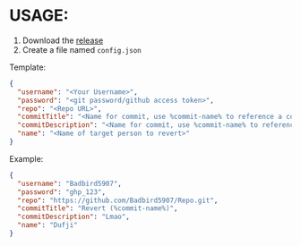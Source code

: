 # USAGE:

1. Download the [release](https://github.com/Badbird5907/SomebodyWritesBadCode/releases)
2. Create a file named `config.json`

Template:

```json
{
  "username": "<Your Username>",
  "password": "<git password/github access token>",
  "repo": "<Repo URL>",
  "commitTitle": "<Name for commit, use %commit-name% to reference a commit>",
  "commitDescription": "<Name for commit, use %commit-name% to reference a commit>",
  "name": "<Name of target person to revert>"
}
```

Example:

```json
{
  "username": "Badbird5907",
  "password": "ghp_123",
  "repo": "https://github.com/Badbird5907/Repo.git",
  "commitTitle": "Revert (%commit-name%)",
  "commitDescription": "Lmao",
  "name": "Dufji"
}
```
